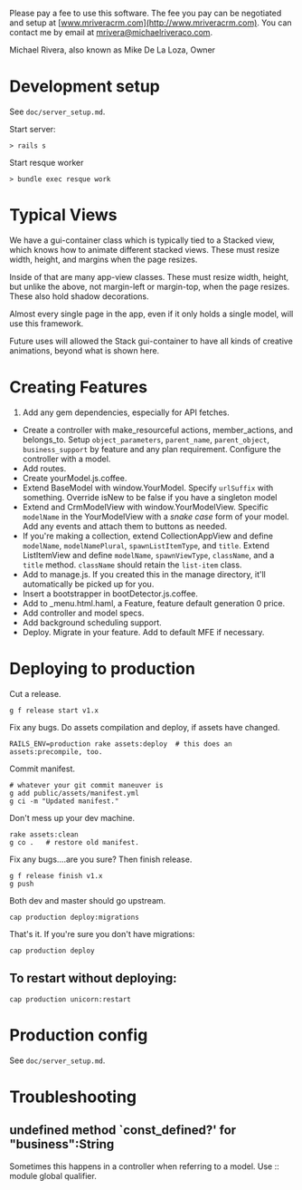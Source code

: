 
Please pay a fee to use this software. The fee you pay
can be negotiated and setup at [www.mriveracrm.com](http://www.mriveracrm.com).
You can contact me by email at mrivera@michaelriveraco.com.

Michael Rivera, also known as Mike De La Loza, Owner

# Development setup

See `doc/server_setup.md`.

Start server:

    > rails s

Start resque worker

    > bundle exec resque work

# Typical Views

  We have a gui-container class which is typically tied to a Stacked view,
  which knows how to animate different stacked views. These must
  resize width, height, and margins when the page resizes.
  
  Inside of that are many app-view classes. These must resize width,
  height, but unlike the above, not margin-left or margin-top, when
  the page resizes. These also hold shadow decorations.
  
  Almost every single page in the app, even if it only holds a single model,
  will use this framework.
  
  Future uses will allowed the Stack gui-container to have all kinds
  of creative animations, beyond what is shown here.

# Creating Features

  1. Add any gem dependencies, especially for API fetches.
  - Create a controller with make_resourceful actions, member_actions, and belongs_to.
  Setup `object_parameters`, `parent_name`, `parent_object`, `business_support`
  by feature and any plan requirement. Configure the controller with a model.
  - Add routes.
  - Create yourModel.js.coffee.
  - Extend BaseModel with window.YourModel. Specify `urlSuffix`
  with something. Override isNew to be false if you have a singleton model
  - Extend and CrmModelView with window.YourModelView. Specific `modelName`
  in the YourModelView with a *snake case* form of your model. Add any events
  and attach them to buttons as needed.
  - If you're making a collection, extend CollectionAppView and define
  `modelName`, `modelNamePlural`, `spawnListItemType`, and `title`.
  Extend ListItemView and define `modelName`, `spawnViewType`, `className`,
  and a `title` method. `className` should retain the `list-item` class.
  - Add to manage.js. If you created this in the manage directory,
  it'll automatically be picked up for you.
  - Insert a bootstrapper in bootDetector.js.coffee.
  - Add to _menu.html.haml, a Feature, feature default generation 0 price.
  - Add controller and model specs.
  - Add background scheduling support.
  - Deploy. Migrate in your feature. Add to default MFE if necessary.
    
# Deploying to production

Cut a release.

    g f release start v1.x

Fix any bugs. Do assets compilation and deploy, if assets have changed.
    
    RAILS_ENV=production rake assets:deploy  # this does an assets:precompile, too.

Commit manifest.

    # whatever your git commit maneuver is
    g add public/assets/manifest.yml
    g ci -m "Updated manifest."
    
Don't mess up your dev machine.

    rake assets:clean
    g co .   # restore old manifest.

Fix any bugs....are you sure? Then finish release.

    g f release finish v1.x
    g push
    
Both dev and master should go upstream.

    cap production deploy:migrations

That's it. If you're sure you don't have migrations:

    cap production deploy

## To restart without deploying:

    cap production unicorn:restart

# Production config

See `doc/server_setup.md`.

# Troubleshooting

## undefined method `const_defined?' for "business":String

Sometimes this happens in a controller when referring
to a model. Use :: module global qualifier.
